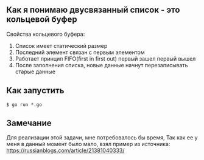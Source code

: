 ## Как я понимаю двусвязанный список - это кольцевой буфер
Свойства кольцевого буфера:
1) Список имеет статический размер
2) Последний элемент связан с первым элементом
3) Работает принцип FIFO(first in first out) первый зашел первый вышел
4) После заполнения списка,  новые данные начнут перезаписывать старые данные

## Как запустить
```
$ go run *.go
```

## Замечание
Для реализации этой задачи, мне потребовалось бы время,
Так как ее у меня в данный момент было мало, взял пример
из источника:
https://russianblogs.com/article/21381040333/
